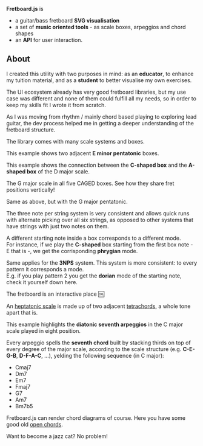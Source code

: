 <!--home.hero-->
**Fretboard.js** is

- a guitar/bass fretboard **SVG visualisation**
- a set of **music oriented tools** - as scale boxes, arpeggios and chord shapes
- an **API** for user interaction.

<!--home.about-->
## About

I created this utility with two purposes in mind: as an **educator**, to enhance my tuition material, and as a **student** to better visualise my own exercises.

The UI ecosystem already has very good fretboard libraries, but my use case was different and none of them could fulfill all my needs, so in order to keep my skills fit I wrote it from scratch.

As I was moving from rhythm / mainly chord based playing to exploring lead guitar, the dev process helped me in getting a deeper understanding of the fretboard structure.

<!--examples.boxes.description-->
The library comes with many scale systems and boxes.

<!--examples.boxes.1-->
This example shows two adjacent **E minor pentatonic** boxes.

<!--examples.boxes.2-->
This example shows the connection between the **C-shaped box** and the **A-shaped box** of the D major scale.

<!--examples.boxes.3-->
The G major scale in all five CAGED boxes. See how they share fret positions vertically!

<!--examples.boxes.4-->
Same as above, but with the G major pentatonic.

<!--examples.boxes.threeNotesPerString-->
The three note per string system is very consistent and allows quick runs with alternate picking over all six strings, as opposed to other systems that have strings with just two notes on them.

<!--examples.modes.caged-->
A different starting note inside a box corresponds to a different mode.  
For instance, if we play the **C-shaped** box starting from the first box note - E that is -, we get the corrisponding **phrygian** mode.

<!--examples.modes.threeNotesPerString-->
Same applies for the **3NPS** system. This system is more consistent: to every pattern it corresponds a mode.  
E.g. if you play pattern 2 you get the **dorian** mode of the starting note, check it yourself down here.

<!--examples.events-->
The fretboard is an interactive place :cool:

<!--examples.tetrachords-->
An [heptatonic scale][1] is made up of two adjacent [tetrachords][2], a whole tone apart that is.

[1]: https://en.wikipedia.org/wiki/Heptatonic_scale
[2]: https://en.wikipedia.org/wiki/Tetrachord

<!--examples.playback-->
This example highlights the **diatonic seventh arpeggios** in the C major scale played in eight position.

Every arpeggio spells the **seventh chord** built by stacking thirds on top of every degree of the major scale, according to the scale structure (e.g. **C-E-G-B**, **D-F-A-C**, ...), yelding the following sequence (in C major):

- Cmaj7
- Dm7
- Em7
- Fmaj7
- G7
- Am7
- Bm7b5

<!--examples.chords.open-->
Fretboard.js can render chord diagrams of course. Here you have some good old [open chords][open-chords].

[open-chords]: https://en.wikipedia.org/wiki/Open_chord

<!--examples.chords.jazz-->
Want to become a jazz cat? No problem!
